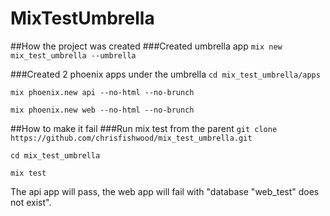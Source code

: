 # MixTestUmbrella

##How the project was created
###Created umbrella app
`mix new mix_test_umbrella --umbrella`

###Created 2 phoenix apps under the umbrella
`cd mix_test_umbrella/apps`

`mix phoenix.new api --no-html --no-brunch`

`mix phoenix.new web --no-html --no-brunch`


##How to make it fail
###Run mix test from the parent
`git clone https://github.com/chrisfishwood/mix_test_umbrella.git`

`cd mix_test_umbrella`

`mix test`

The api app will pass, the web app will fail with "database "web\_test" does not exist".
